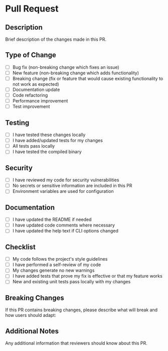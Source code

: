 # Pull Request

## Description

Brief description of the changes made in this PR.

## Type of Change

- [ ] Bug fix (non-breaking change which fixes an issue)
- [ ] New feature (non-breaking change which adds functionality)
- [ ] Breaking change (fix or feature that would cause existing functionality to not work as expected)
- [ ] Documentation update
- [ ] Code refactoring
- [ ] Performance improvement
- [ ] Test improvement

## Testing

- [ ] I have tested these changes locally
- [ ] I have added/updated tests for my changes
- [ ] All tests pass locally
- [ ] I have tested the compiled binary

## Security

- [ ] I have reviewed my code for security vulnerabilities
- [ ] No secrets or sensitive information are included in this PR
- [ ] Environment variables are used for configuration

## Documentation

- [ ] I have updated the README if needed
- [ ] I have updated code comments where necessary
- [ ] I have updated the help text if CLI options changed

## Checklist

- [ ] My code follows the project's style guidelines
- [ ] I have performed a self-review of my code
- [ ] My changes generate no new warnings
- [ ] I have added tests that prove my fix is effective or that my feature works
- [ ] New and existing unit tests pass locally with my changes

## Breaking Changes

If this PR contains breaking changes, please describe what will break and how users should adapt:

## Additional Notes

Any additional information that reviewers should know about this PR.

